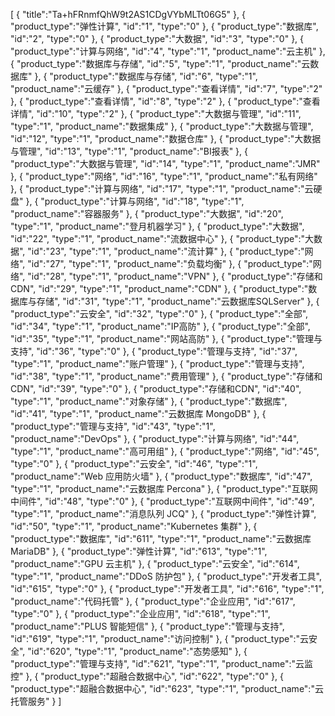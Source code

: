 [
	{
		"title":"Ta+hFRnmfQhW9t2AS1CDgVYbMLTt06G5"
	},
	{
		"product_type":"弹性计算",
		"id":"1",
		"type":"0"
	},
	{
		"product_type":"数据库",
		"id":"2",
		"type":"0"
	},
	{
		"product_type":"大数据",
		"id":"3",
		"type":"0"
	},
	{
		"product_type":"计算与网络",
		"id":"4",
		"type":"1",
		"product_name":"云主机"
	},
	{
		"product_type":"数据库与存储",
		"id":"5",
		"type":"1",
		"product_name":"云数据库"
	},
	{
		"product_type":"数据库与存储",
		"id":"6",
		"type":"1",
		"product_name":"云缓存"
	},
	{
		"product_type":"查看详情",
		"id":"7",
		"type":"2"
	},
	{
		"product_type":"查看详情",
		"id":"8",
		"type":"2"
	},
	{
		"product_type":"查看详情",
		"id":"10",
		"type":"2"
	},
	{
		"product_type":"大数据与管理",
		"id":"11",
		"type":"1",
		"product_name":"数据集成"
	},
	{
		"product_type":"大数据与管理",
		"id":"12",
		"type":"1",
		"product_name":"数据仓库"
	},
	{
		"product_type":"大数据与管理",
		"id":"13",
		"type":"1",
		"product_name":"BI报表"
	},
	{
		"product_type":"大数据与管理",
		"id":"14",
		"type":"1",
		"product_name":"JMR"
	},
	{
		"product_type":"网络",
		"id":"16",
		"type":"1",
		"product_name":"私有网络"
	},
	{
		"product_type":"计算与网络",
		"id":"17",
		"type":"1",
		"product_name":"云硬盘"
	},
	{
		"product_type":"计算与网络",
		"id":"18",
		"type":"1",
		"product_name":"容器服务"
	},
	{
		"product_type":"大数据",
		"id":"20",
		"type":"1",
		"product_name":"登月机器学习"
	},
	{
		"product_type":"大数据",
		"id":"22",
		"type":"1",
		"product_name":"流数据中心"
	},
	{
		"product_type":"大数据",
		"id":"23",
		"type":"1",
		"product_name":"流计算"
	},
	{
		"product_type":"网络",
		"id":"27",
		"type":"1",
		"product_name":"负载均衡"
	},
	{
		"product_type":"网络",
		"id":"28",
		"type":"1",
		"product_name":"VPN"
	},
	{
		"product_type":"存储和CDN",
		"id":"29",
		"type":"1",
		"product_name":"CDN"
	},
	{
		"product_type":"数据库与存储",
		"id":"31",
		"type":"1",
		"product_name":"云数据库SQLServer"
	},
	{
		"product_type":"云安全",
		"id":"32",
		"type":"0"
	},
	{
		"product_type":"全部",
		"id":"34",
		"type":"1",
		"product_name":"IP高防"
	},
	{
		"product_type":"全部",
		"id":"35",
		"type":"1",
		"product_name":"网站高防"
	},
	{
		"product_type":"管理与支持",
		"id":"36",
		"type":"0"
	},
	{
		"product_type":"管理与支持",
		"id":"37",
		"type":"1",
		"product_name":"账户管理"
	},
	{
		"product_type":"管理与支持",
		"id":"38",
		"type":"1",
		"product_name":"费用管理"
	},
	{
		"product_type":"存储和CDN",
		"id":"39",
		"type":"0"
	},
	{
		"product_type":"存储和CDN",
		"id":"40",
		"type":"1",
		"product_name":"对象存储"
	},
	{
		"product_type":"数据库",
		"id":"41",
		"type":"1",
		"product_name":"云数据库 MongoDB"
	},
	{
		"product_type":"管理与支持",
		"id":"43",
		"type":"1",
		"product_name":"DevOps"
	},
	{
		"product_type":"计算与网络",
		"id":"44",
		"type":"1",
		"product_name":"高可用组"
	},
	{
		"product_type":"网络",
		"id":"45",
		"type":"0"
	},
	{
		"product_type":"云安全",
		"id":"46",
		"type":"1",
		"product_name":"Web 应用防火墙"
	},
	{
		"product_type":"数据库",
		"id":"47",
		"type":"1",
		"product_name":"云数据库 Percona"
	},
	{
		"product_type":"互联网中间件",
		"id":"48",
		"type":"0"
	},
	{
		"product_type":"互联网中间件",
		"id":"49",
		"type":"1",
		"product_name":"消息队列 JCQ"
	},
	{
		"product_type":"弹性计算",
		"id":"50",
		"type":"1",
		"product_name":"Kubernetes 集群"
	},
	{
		"product_type":"数据库",
		"id":"611",
		"type":"1",
		"product_name":"云数据库 MariaDB"
	},
	{
		"product_type":"弹性计算",
		"id":"613",
		"type":"1",
		"product_name":"GPU 云主机"
	},
	{
		"product_type":"云安全",
		"id":"614",
		"type":"1",
		"product_name":"DDoS 防护包"
	},
	{
		"product_type":"开发者工具",
		"id":"615",
		"type":"0"
	},
	{
		"product_type":"开发者工具",
		"id":"616",
		"type":"1",
		"product_name":"代码托管"
	},
	{
		"product_type":"企业应用",
		"id":"617",
		"type":"0"
	},
	{
		"product_type":"企业应用",
		"id":"618",
		"type":"1",
		"product_name":"PLUS 智能短信"
	},
	{
		"product_type":"管理与支持",
		"id":"619",
		"type":"1",
		"product_name":"访问控制"
	},
	{
		"product_type":"云安全",
		"id":"620",
		"type":"1",
		"product_name":"态势感知"
	},
	{
		"product_type":"管理与支持",
		"id":"621",
		"type":"1",
		"product_name":"云监控"
	},
	{
		"product_type":"超融合数据中心",
		"id":"622",
		"type":"0"
	},
	{
		"product_type":"超融合数据中心",
		"id":"623",
		"type":"1",
		"product_name":"云托管服务"
	}
]